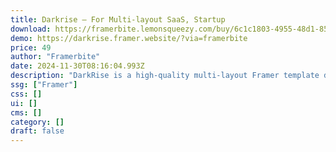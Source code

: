 ```yaml
---
title: Darkrise — For Multi-layout SaaS, Startup
download: https://framerbite.lemonsqueezy.com/buy/6c1c1803-4955-48d1-85f6-51f59ff37791/?aff=YGGp05
demo: https://darkrise.framer.website/?via=framerbite
price: 49
author: "Framerbite"
date: 2024-11-30T08:16:04.993Z
description: "DarkRise is a high-quality multi-layout Framer template designed for SaaS and startup websites. We understand the need of a modern SaaS website. That's the reason we have crafted 14+ unique pages that are necessary for any SaaS website."
ssg: ["Framer"]
css: []
ui: []
cms: []
category: []
draft: false
---
```

